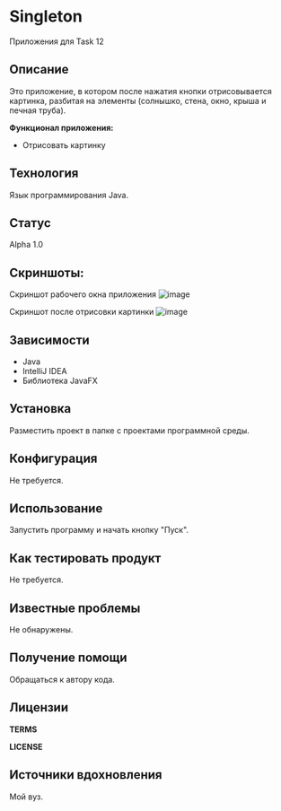 # Singleton

Приложения для Task 12

**Описание**
---
Это приложение, в котором после нажатия кнопки отрисовывается картинка, разбитая на элементы (солнышко, стена, окно, крыша и печная труба).

**Функционал приложения:**

- Отрисовать картинку

**Технология**
---
Язык программирования Java.

**Статус**
---
Alpha 1.0

**Скриншоты:**
---

Скриншот рабочего окна приложения
![image](https://user-images.githubusercontent.com/85519603/139129969-e0f96149-51f1-4629-bf5a-2207edabfee8.png)


Скриншот после отрисовки картинки
![image](https://user-images.githubusercontent.com/85519603/139130080-692af57f-3659-40eb-bef6-18e3ba480c32.png)


**Зависимости**
---
- Java
- IntelliJ IDEA
- Библиотека JavaFX

**Установка**
---
Разместить проект в папке с проектами программной среды.

**Конфигурация**
---
Не требуется.

**Использование**
---
Запустить программу и начать кнопку "Пуск".

**Как тестировать продукт**
---
Не требуется.

**Известные проблемы**
---
Не обнаружены.

**Получение помощи**
---
Обращаться к автору кода.

**Лицензии**
---
**TERMS**

**LICENSE**

**Источники вдохновления**
---
Мой вуз.
